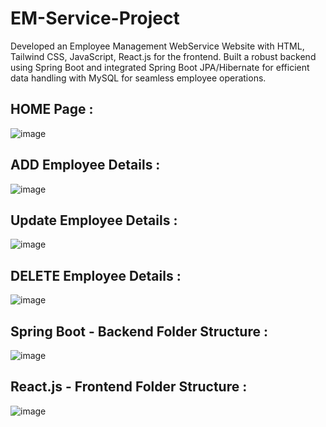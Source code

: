 # EM-Service-Project
Developed an Employee Management WebService Website with HTML, Tailwind CSS, JavaScript, React.js for the frontend.
Built a robust backend using Spring Boot and integrated Spring Boot JPA/Hibernate for efficient data handling with MySQL for seamless employee operations.

## HOME Page :
![image](https://github.com/ExponentSharma/EM-Service/assets/157497911/71a3826f-acff-44bf-b7d2-34032db63ef9)

## ADD Employee Details :
![image](https://github.com/ExponentSharma/EM-Service/assets/157497911/abef9ad7-b740-47f7-a825-d7994c9721dc)

## Update Employee Details :
![image](https://github.com/ExponentSharma/EM-Service/assets/157497911/e3cc2aab-beb6-4368-a250-78f08c1d52f0)

## DELETE Employee Details :
![image](https://github.com/ExponentSharma/EM-Service/assets/157497911/d01b0b74-017d-40b5-bdd0-1740ebda6000)

## Spring Boot - Backend Folder Structure :
![image](https://github.com/ExponentSharma/EM-Service/assets/157497911/e609a2e9-4fef-48fb-ae89-7f8609a5ea0a)

## React.js - Frontend Folder Structure :
![image](https://github.com/ExponentSharma/EM-Service/assets/157497911/3a698c27-7476-4bd1-a01d-f7d811e41d7c)

